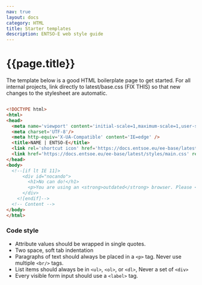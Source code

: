 ```yaml
---
nav: true
layout: docs
category: HTML
title: Starter templates
description: ENTSO-E web style guide
---
```


# {{page.title}}

The template below is a good HTML boilerplate page to get started. For all internal projects, link directly to latest/base.css (FIX THIS) so that new changes to the stylesheet are automatic.

```html

<!DOCTYPE html>
<html>
<head>
  <meta name='viewport' content='initial-scale=1,maximum-scale=1,user-scalable=no' />
  <meta charset='UTF-8'/>
  <meta http-equiv='X-UA-Compatible' content='IE=edge' />
  <title>NAME | ENTSO-E</title>
  <link rel='shortcut icon' href='https://docs.entsoe.eu/ee-base/latest/graphics/meta/favicon.ico' type='image/x-icon' />
  <link href='https://docs.entsoe.eu/ee-base/latest/styles/main.css' rel='stylesheet' />
</head>
<body>
  <!--[if lt IE 11]>
      <div id="nocando">
        <h1>No can do!</h1>
        <p>You are using an <strong>outdated</strong> browser. Please <a href="http://browsehappy.com/">upgrade your browser</a> to improve your experience.</p>
      </div>
    <![endif]-->
  <!-- Content -->
</body>
</html>

```

### Code style

- Attribute values should be wrapped in single quotes.
- Two space, soft tab indentation
- Paragraphs of text should always be placed in a `<p>` tag. Never use multiple `<br/>` tags.
- List items should always be in `<ul>`, `<ol>`, or `<dl>`, Never a set of `<div>`
- Every visible form input should use a `<label>` tag.

